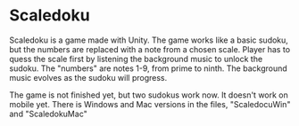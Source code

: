 # Scaledoku

Scaledoku is a game made with Unity. The game works like a basic sudoku, but the numbers are replaced with a note from a chosen scale. Player has to quess the scale first by listening the background music to unlock the sudoku. The "numbers" are notes 1-9, from prime to ninth. The background music evolves as the sudoku will progress.

The game is not finished yet, but two sudokus work now. It doesn't work on mobile yet. There is Windows and Mac versions in the files, "ScaledocuWin" and "ScaledokuMac"
